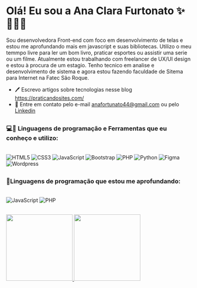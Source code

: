# Olá! Eu sou a Ana Clara Furtonato ✨👋🏻🌱

Sou desenvolvedora Front-end com foco em desenvolvimento de telas e estou me aprofundando mais em javascript e suas bibliotecas. Utilizo o meu temmpo livre para ler um bom livro, praticar esportes ou assistir uma serie ou um filme. Atualmente estou trabalhando com freelancer de UX/UI design e estou à procura de um estagio. Tenho tecnico em analise e desenvolvimento de sistema e agora estou fazendo faculdade de Sitema para Internet na Fatec São Roque.

- 🖊️ Escrevo artigos sobre tecnologias nesse blog https://praticandosites.com/
- 📧 Entre em contato pelo e-mail anafortunato44@gmail.com ou pelo <a href = "https://www.linkedin.com/in/ana-furtonato/">Linkedin</a>


##

### 💻🔧 Linguagens de programação e Ferramentas que eu conheço e utilizo:      
<div style="display: inline_block"><br>
    <img alt="HTML5" src="https://img.shields.io/badge/HTML5-E34F26?style=for-the-badge&logo=html5&logoColor=white" />
    <img alt="CSS3" src="https://img.shields.io/badge/CSS3-1572B6?style=for-the-badge&logo=css3&logoColor=white" />
    <img alt="JavaScript" src="https://img.shields.io/badge/JavaScript-323330?style=for-the-badge&logo=javascript&logoColor=F7DF1E" />
    <img alt="Bootstrap" src="https://img.shields.io/badge/Bootstrap-563D7C?style=for-the-badge&logo=bootstrap&logoColor=white" />
    <img alt="PHP" src="https://img.shields.io/badge/PHP-777BB4?style=for-the-badge&logo=php&logoColor=white" />
    <img alt="Python" src="https://img.shields.io/badge/Python-3776AB?style=for-the-badge&logo=python&logoColor=white" />
    <img alt="Figma" src="https://img.shields.io/badge/Figma-F24E1E?style=for-the-badge&logo=figma&logoColor=white" />
    <img alt="Wordpress" src="https://img.shields.io/badge/Wordpress-21759B?style=for-the-badge&logo=wordpress&logoColor=white" />
</div>

##
### 🔧Linguagens de programação que estou me aprofundando:   
<div style="display: inline_block"><br>
    <img alt="JavaScript" src="https://img.shields.io/badge/JavaScript-323330?style=for-the-badge&logo=javascript&logoColor=F7DF1E" />
    <img alt="PHP" src="https://img.shields.io/badge/PHP-777BB4?style=for-the-badge&logo=php&logoColor=white" />
</div>

##
<div>
  <a href="http://anafurtonato.com.br/">
  <img height="180em" src="https://github-readme-stats.vercel.app/api?username=anafurtonato&show_icons=true&theme=radical&include_all_commits=true&count_private=true"/>
  <img height="180em" src="https://github-readme-stats.vercel.app/api/top-langs/?username=anafurtonato&layout=compact&langs_count=16&theme=radical"/>
</div>

